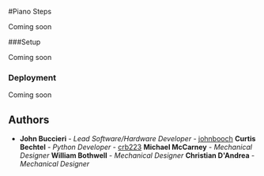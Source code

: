 #Piano Steps

Coming soon

###Setup

Coming soon

### Deployment

Coming soon

## Authors

* **John Buccieri** - *Lead Software/Hardware Developer* - [johnbooch](https://github.com/johnbooch)
  **Curtis Bechtel** - *Python Developer* - [crb223](https://github.com/crb233)
  **Michael McCarney** - *Mechanical Designer*
  **William Bothwell** - *Mechanical Designer*
  **Christian D'Andrea** - *Mechanical Designer*
   

